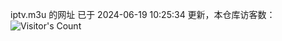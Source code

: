 iptv.m3u 的网址 已于 2024-06-19 10:25:34 更新，本仓库访客数：![Visitor's Count](https://profile-counter.glitch.me/pxiptv_TV/count.svg)
